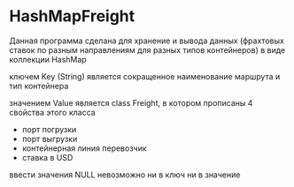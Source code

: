 # HashMapFreight

Данная программа сделана для хранение и вывода данных
(фрахтовых ставок по разным направлениям для разных типов контейнеров)
в виде коллекции HashMap

ключем Key (String) является сокращенное наименование маршрута и тип контейнера

значением Value является class Freight, в котором прописаны 4 свойства этого класса
- порт погрузки
- порт выгрузки
- контейнерная линия перевозчик
- ставка в USD

ввести значения NULL невозможно ни в ключ ни в значение
